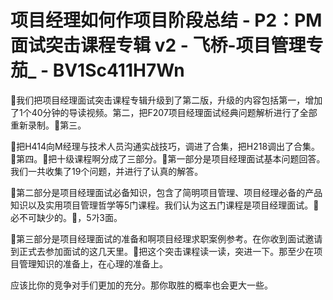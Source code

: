 # 项目经理如何作项目阶段总结 - P2：PM面试突击课程专辑 v2 - 飞桥-项目管理专茄_ - BV1Sc411H7Wn

🎼我们把项目经理面试突击课程专辑升级到了第二版，升级的内容包括第一，增加了1个40分钟的导读视频。第二，把F207项目经理面试经典问题解析进行了全部重新录制。🎼第三。

🎼把H414向M经理与技术人员沟通实战技巧，调进了合集，把H218调出了合集。🎼第四。🎼把十级课程啊分成了三部分。🎼第一部分是项目经理面试基本问题回答。我们一共收集了19个问题，并进行了认真的解答。

🎼第二部分是项目经理面试必备知识，包含了简明项目管理、项目经理必备的产品知识以及实用项目管理哲学等5门课程。我们认为这五门课程是项目经理面试。🎼必不可缺少的。🎼，5가3面。

🎼第三部分是项目经理面试的准备和啊项目经理求职案例参考。在你收到面试邀请到正式去参加面试的这几天里。🎼把这个突击课程读一读，突进一下。那至少在项目管理知识的准备上，在心理的准备上。

应该比你的竞争对手们更加的充分。那你取胜的概率也会更大一些。